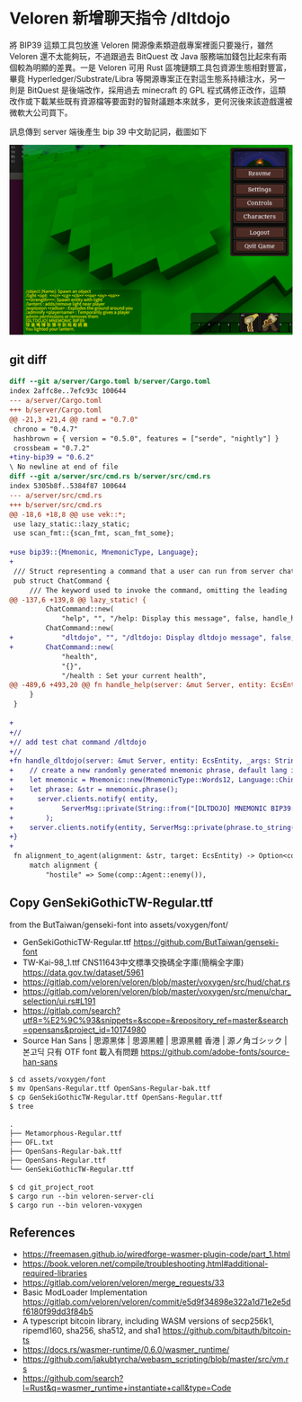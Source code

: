# Veloren 新增聊天指令 /dltdojo 

將 BIP39 這類工具包放進 Veloren 開源像素類遊戲專案裡面只要幾行，雖然 Veloren 還不太能夠玩，不過跟過去 BitQuest 改 Java 服務端加錢包比起來有兩個較為明顯的差異。一是 Veloren 可用 Rust 區塊鏈類工具包資源生態相對豐富，畢竟 Hyperledger/Substrate/Libra 等開源專案正在對這生態系持續注水，另一則是 BitQuest 是後端改作，採用過去 minecraft 的 GPL 程式碼修正改作，這類改作或下載某些既有資源檔等要面對的智財議題本來就多，更何況後來該遊戲還被微軟大公司買下。


訊息傳到 server 端後產生 bip 39 中文助記詞，截圖如下

![](sc-chat-bip39-font-GSGTW.png)

## git diff

```diff
diff --git a/server/Cargo.toml b/server/Cargo.toml
index 2affc8e..7efc93c 100644
--- a/server/Cargo.toml
+++ b/server/Cargo.toml
@@ -21,3 +21,4 @@ rand = "0.7.0"
 chrono = "0.4.7"
 hashbrown = { version = "0.5.0", features = ["serde", "nightly"] }
 crossbeam = "0.7.2"
+tiny-bip39 = "0.6.2"
\ No newline at end of file
diff --git a/server/src/cmd.rs b/server/src/cmd.rs
index 5305b8f..5384f87 100644
--- a/server/src/cmd.rs
+++ b/server/src/cmd.rs
@@ -18,6 +18,8 @@ use vek::*;
 use lazy_static::lazy_static;
 use scan_fmt::{scan_fmt, scan_fmt_some};
 
+use bip39::{Mnemonic, MnemonicType, Language};
+
 /// Struct representing a command that a user can run from server chat.
 pub struct ChatCommand {
     /// The keyword used to invoke the command, omitting the leading '/'.
@@ -137,6 +139,8 @@ lazy_static! {
         ChatCommand::new(
             "help", "", "/help: Display this message", false, handle_help),
         ChatCommand::new(
+            "dltdojo", "", "/dltdojo: Display dltdojo message", false, handle_dltdojo),
+        ChatCommand::new(
             "health",
             "{}",
             "/health : Set your current health",
@@ -489,6 +493,20 @@ fn handle_help(server: &mut Server, entity: EcsEntity, _args: String, _action: &
     }
 }
 
+
+//
+// add test chat command /dltdojo
+//
+fn handle_dltdojo(server: &mut Server, entity: EcsEntity, _args: String, _action: &ChatCommand) {
+    // create a new randomly generated mnemonic phrase, default lang is Language::English
+    let mnemonic = Mnemonic::new(MnemonicType::Words12, Language::ChineseTraditional);
+    let phrase: &str = mnemonic.phrase();
+      server.clients.notify( entity,
+            ServerMsg::private(String::from("[DLTDOJO] MNEMONIC BIP39:")),
+        );
+    server.clients.notify(entity, ServerMsg::private(phrase.to_string()));
+}
+
 fn alignment_to_agent(alignment: &str, target: EcsEntity) -> Option<comp::Agent> {
     match alignment {
         "hostile" => Some(comp::Agent::enemy()),
```

## Copy GenSekiGothicTW-Regular.ttf

from the ButTaiwan/genseki-font into assets/voxygen/font/

- GenSekiGothicTW-Regular.ttf  https://github.com/ButTaiwan/genseki-font
- TW-Kai-98_1.ttf CNS11643中文標準交換碼全字庫(簡稱全字庫) https://data.gov.tw/dataset/5961
- https://gitlab.com/veloren/veloren/blob/master/voxygen/src/hud/chat.rs
- https://gitlab.com/veloren/veloren/blob/master/voxygen/src/menu/char_selection/ui.rs#L191
- https://gitlab.com/search?utf8=%E2%9C%93&snippets=&scope=&repository_ref=master&search=opensans&project_id=10174980
- Source Han Sans | 思源黑体 | 思源黑體 | 思源黑體 香港 | 源ノ角ゴシック | 본고딕 只有 OTF font 載入有問題  https://github.com/adobe-fonts/source-han-sans


```shell
$ cd assets/voxygen/font
$ mv OpenSans-Regular.ttf OpenSans-Regular-bak.ttf
$ cp GenSekiGothicTW-Regular.ttf OpenSans-Regular.ttf
$ tree

.
├── Metamorphous-Regular.ttf
├── OFL.txt
├── OpenSans-Regular-bak.ttf
├── OpenSans-Regular.ttf
└── GenSekiGothicTW-Regular.ttf

$ cd git_project_root
$ cargo run --bin veloren-server-cli
$ cargo run --bin veloren-voxygen
```

## References

- https://freemasen.github.io/wiredforge-wasmer-plugin-code/part_1.html
- https://book.veloren.net/compile/troubleshooting.html#additional-required-libraries
- https://gitlab.com/veloren/veloren/merge_requests/33
- Basic ModLoader Implementation https://gitlab.com/veloren/veloren/commit/e5d9f34898e322a1d71e2e5df6180f99dd3f84b5
- A typescript bitcoin library, including WASM versions of secp256k1, ripemd160, sha256, sha512, and sha1 https://github.com/bitauth/bitcoin-ts
- https://docs.rs/wasmer-runtime/0.6.0/wasmer_runtime/
- https://github.com/jakubtyrcha/webasm_scripting/blob/master/src/vm.rs
- https://github.com/search?l=Rust&q=wasmer_runtime+instantiate+call&type=Code